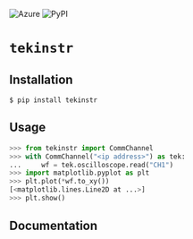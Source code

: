 ![Azure](https://img.shields.io/azure-devops/build/l-johnston/6e771e18-5f42-4d10-ad6b-fc4b0e10acef/9)
![PyPI](https://img.shields.io/pypi/v/tekinstr)
# `tekinstr`


## Installation
```linux
$ pip install tekinstr
```  

## Usage

```python
>>> from tekinstr import CommChannel
>>> with CommChannel("<ip address>") as tek:
...     wf = tek.oscilloscope.read("CH1")
>>> import matplotlib.pyplot as plt
>>> plt.plot(*wf.to_xy())
[<matplotlib.lines.Line2D at ...>]
>>> plt.show()
```  

## Documentation